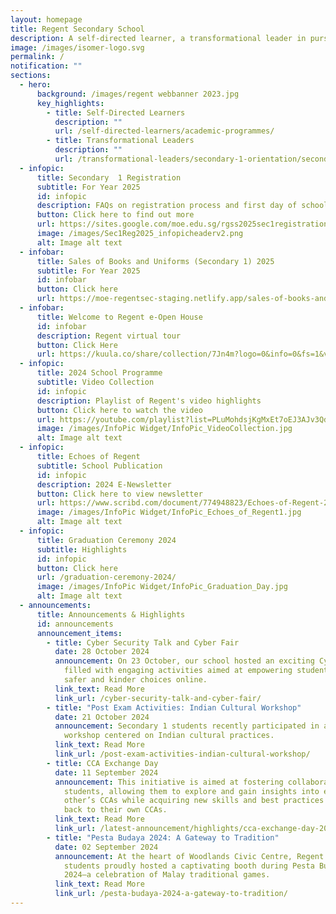 ```yaml
---
layout: homepage
title: Regent Secondary School
description: A self-directed learner, a transformational leader in pursuit of excellence.
image: /images/isomer-logo.svg
permalink: /
notification: ""
sections:
  - hero:
      background: /images/regent webbanner 2023.jpg
      key_highlights:
        - title: Self-Directed Learners
          description: ""
          url: /self-directed-learners/academic-programmes/
        - title: Transformational Leaders
          description: ""
          url: /transformational-leaders/secondary-1-orientation/secondary-1-orientation-2023/
  - infopic:
      title: Secondary  1 Registration
      subtitle: For Year 2025
      id: infopic
      description: FAQs on registration process and first day of school.
      button: Click here to find out more
      url: https://sites.google.com/moe.edu.sg/rgss2025sec1registration/home
      image: /images/Sec1Reg2025_infopicheaderv2.png
      alt: Image alt text
  - infobar:
      title: Sales of Books and Uniforms (Secondary 1) 2025
      subtitle: For Year 2025
      id: infobar
      button: Click here
      url: https://moe-regentsec-staging.netlify.app/sales-of-books-and-uniforms-secondary-1-2025/
  - infobar:
      title: Welcome to Regent e-Open House
      id: infobar
      description: Regent virtual tour
      button: Click Here
      url: https://kuula.co/share/collection/7Jn4m?logo=0&info=0&fs=1&vr=1&sd=1&initload=0&thumbs=1
  - infopic:
      title: 2024 School Programme
      subtitle: Video Collection
      id: infopic
      description: Playlist of Regent's video highlights
      button: Click here to watch the video
      url: https://youtube.com/playlist?list=PLuMohdsjKgMxEt7oEJ3AJv3QdFJlNwxqA&si=oNn09CmJt_QveLe7
      image: /images/InfoPic Widget/InfoPic_VideoCollection.jpg
      alt: Image alt text
  - infopic:
      title: Echoes of Regent
      subtitle: School Publication
      id: infopic
      description: 2024 E-Newsletter
      button: Click here to view newsletter
      url: https://www.scribd.com/document/774948823/Echoes-of-Regent-2024
      image: /images/InfoPic Widget/InfoPic_Echoes_of_Regent1.jpg
      alt: Image alt text
  - infopic:
      title: Graduation Ceremony 2024
      subtitle: Highlights
      id: infopic
      button: Click here
      url: /graduation-ceremony-2024/
      image: /images/InfoPic Widget/InfoPic_Graduation_Day.jpg
      alt: Image alt text
  - announcements:
      title: Announcements & Highlights
      id: announcements
      announcement_items:
        - title: Cyber Security Talk and Cyber Fair
          date: 28 October 2024
          announcement: On 23 October, our school hosted an exciting Cyber Awareness Day,
            filled with engaging activities aimed at empowering students to make
            safer and kinder choices online.
          link_text: Read More
          link_url: /cyber-security-talk-and-cyber-fair/
        - title: "Post Exam Activities: Indian Cultural Workshop"
          date: 21 October 2024
          announcement: Secondary 1 students recently participated in an enriching
            workshop centered on Indian cultural practices.
          link_text: Read More
          link_url: /post-exam-activities-indian-cultural-workshop/
        - title: CCA Exchange Day
          date: 11 September 2024
          announcement: This initiative is aimed at fostering collaboration among
            students, allowing them to explore and gain insights into each
            other’s CCAs while acquiring new skills and best practices to bring
            back to their own CCAs.
          link_text: Read More
          link_url: /latest-announcement/highlights/cca-exchange-day-2024/
        - title: "Pesta Budaya 2024: A Gateway to Tradition"
          date: 02 September 2024
          announcement: At the heart of Woodlands Civic Centre, Regent Secondary School
            students proudly hosted a captivating booth during Pesta Budaya
            2024—a celebration of Malay traditional games.
          link_text: Read More
          link_url: /pesta-budaya-2024-a-gateway-to-tradition/
---
```

